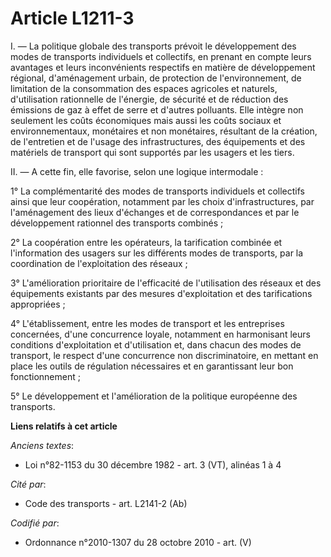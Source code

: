 # Article L1211-3

I. ― La politique globale des transports prévoit le développement des modes de transports individuels et collectifs, en
prenant en compte leurs avantages et leurs inconvénients respectifs en matière de développement régional, d'aménagement
urbain, de protection de l'environnement, de limitation de la consommation des espaces agricoles et naturels, d'utilisation
rationnelle de l'énergie, de sécurité et de réduction des émissions de gaz à effet de serre et d'autres polluants. Elle
intègre non seulement les coûts économiques mais aussi les coûts sociaux et environnementaux, monétaires et non monétaires,
résultant de la création, de l'entretien et de l'usage des infrastructures, des équipements et des matériels de transport qui
sont supportés par les usagers et les tiers.

II. ― A cette fin, elle favorise, selon une logique intermodale :

1° La complémentarité des modes de transports individuels et collectifs ainsi que leur coopération, notamment par les choix
d'infrastructures, par l'aménagement des lieux d'échanges et de correspondances et par le développement rationnel des
transports combinés ;

2° La coopération entre les opérateurs, la tarification combinée et l'information des usagers sur les différents modes de
transports, par la coordination de l'exploitation des réseaux ;

3° L'amélioration prioritaire de l'efficacité de l'utilisation des réseaux et des équipements existants par des mesures
d'exploitation et des tarifications appropriées ;

4° L'établissement, entre les modes de transport et les entreprises concernées, d'une concurrence loyale, notamment en
harmonisant leurs conditions d'exploitation et d'utilisation et, dans chacun des modes de transport, le respect d'une
concurrence non discriminatoire, en mettant en place les outils de régulation nécessaires et en garantissant leur bon
fonctionnement ;

5° Le développement et l'amélioration de la politique européenne des transports.

**Liens relatifs à cet article**

_Anciens textes_:

  - Loi n°82-1153 du 30 décembre 1982 - art. 3 (VT), alinéas 1 à 4

_Cité par_:

  - Code des transports - art. L2141-2 (Ab)

_Codifié par_:

  - Ordonnance n°2010-1307 du 28 octobre 2010 - art. (V)
